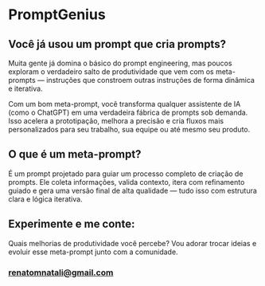 # PromptGenius

## Você já usou um prompt que cria prompts?
Muita gente já domina o básico do prompt engineering, mas poucos exploram o verdadeiro salto de produtividade que vem com os meta-prompts — instruções que constroem outras instruções de forma dinâmica e iterativa.

Com um bom meta-prompt, você transforma qualquer assistente de IA (como o ChatGPT) em uma verdadeira fábrica de prompts sob demanda. Isso acelera a prototipação, melhora a precisão e cria fluxos mais personalizados para seu trabalho, sua equipe ou até mesmo seu produto.

## O que é um meta-prompt?
É um prompt projetado para guiar um processo completo de criação de prompts. Ele coleta informações, valida contexto, itera com refinamento guiado e gera uma versão final de alta qualidade — tudo isso com estrutura clara e lógica iterativa.

## Experimente e me conte: 
Quais melhorias de produtividade você percebe? Vou adorar trocar ideias e evoluir esse meta-prompt junto com a comunidade.
### renatomnatali@gmail.com

